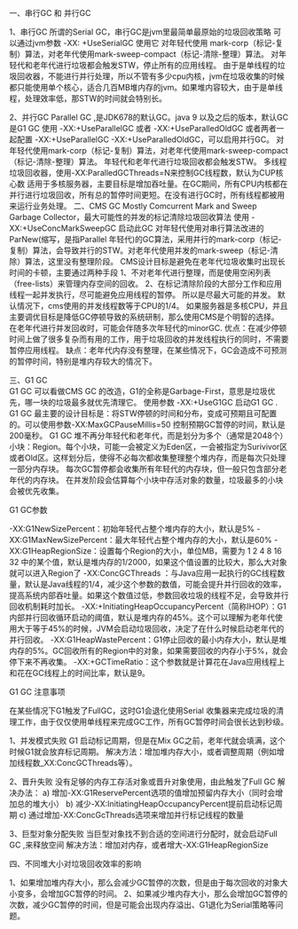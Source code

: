 
一、串行GC 和 并行GC
    
   1、串行GC
        所谓的Serial GC，串行GC是jvm里最简单最原始的垃圾回收策略
        可以通过jvm参数 -XX: +UseSerialGC 使用它
        对年轻代使用 mark-corp（标记-复制）算法，对老年代使用mark-sweep-compact（标记-清除-整理）算法。
        对年轻代和老年代进行垃圾都会触发STW，停止所有的应用线程。 
        由于是单线程的垃圾回收器，不能进行并行处理，所以不管有多少cpu内核，jvm在垃圾收集的时候都只能使用单个核心，适合几百MB堆内存的jvm。如果堆内容较大，由于是单线程，处理效率低，那STW的时间就会特别长。
   
   2、并行GC
        Parallel GC ,是JDK678的默认GC。java 9 以及之后的版本，默认GC是G1 GC
        使用 -XX:+UseParallelGC 或者 -XX:+UseParalledOldGC 或者两者一起配置   -XX:+UseParallelGC  -XX:+UseParalledOldGC，可以启用并行GC。
        对年轻代使用mark-corp（标记-复制）算法，对老年代使用mark-sweep-compact（标记-清除-整理）算法。
        年轻代和老年代进行垃圾回收都会触发STW。
        多线程垃圾回收器，使用-XX:ParalledGCThreads=N来控制GC线程数，默认为CUP核心数
        适用于多核服务器，主要目标是增加吞吐量。在GC期间，所有CPU内核都在并行进行垃圾回收，所有总的暂停时间更短。在没有进行GC时，所有线程都被用来运行业务处理。
二、CMS GC
    Mostly Comcurrent Mark and Sweep Garbage Collector，最大可能性的并发的标记清除垃圾回收算法
    使用 -XX:+UseConcMarkSweepGC 启动此GC
    对年轻代使用对串行算法改进的ParNew(缩写，是指Parallel 年轻代)的GC算法，采用并行的mark-corp（标记-复制）算法，会导致并行的STW。对老年代使用并发的mark-sweep（标记-清除）算法，这里没有整理阶段。
    CMS设计目标是避免在老年代垃圾收集时出现长时间的卡顿，主要通过两种手段
        1、不对老年代进行整理，而是使用空闲列表（free-lists）来管理内存空间的回收。
        2、在标记清除阶段的大部分工作和应用线程一起并发执行，尽可能避免应用线程的暂停。
    所以是尽最大可能的并发。
    默认情况下，cms使用的并发线程数等于CPU的1/4。
    如果服务器是多核CPU，并且主要调优目标是降低GC停顿导致的系统研制，那么使用CMS是个明智的选择。
    在老年代进行并发回收时，可能会伴随多次年轻代的minorGC.
    优点：在减少停顿时间上做了很多复杂而有用的工作，用于垃圾回收的并发线程执行的同时，不需要暂停应用线程。
    缺点：老年代内存没有整理，在某些情况下，GC会造成不可预测的暂停时间，特别是堆内存较大的情况下。
    
三、G1 GC   
    G1 GC 可以看做CMS GC 的改造，G1的全称是Garbage-First，意思是垃圾优先，哪一块的垃圾最多就优先清理它。
    使用参数 -XX:+UseG1GC 启动G1 GC .
    G1 GC 最主要的设计目标是：将STW停顿的时间和分布，变成可预期且可配置的。可以使用参数-XX:MaxGCPauseMillis=50 控制预期GC暂停的时间，默认是200毫秒。
    G1 GC 堆不再分年轻代和老年代，而是划分为多个（通常是2048个）小块：Region。每个小块，可能一会被定义为Eden区，一会被指定为Surivivor区或者Old区。这样划分后，使得不必每次都收集整理整个堆内存，而是每次只处理一部分内存块。
    每次GC暂停都会收集所有年轻代的内存块，但一般只包含部分老年代的内存块。
    在并发阶段会估算每个小块中存活对象的数量，垃圾最多的小块会被优先收集。

G1 GC参数

-XX:G1NewSizePercent：初始年轻代占整个堆内存的大小，默认是5%
-XX:G1MaxNewSizePercent：最大年轻代占整个堆内存的大小，默认是60%
-XX:G1HeapRegionSize：设置每个Region的大小，单位MB，需要为 1 2 4 8 16 32 中的某个值，默认是堆内存的1/2000，如果这个值设置的比较大，那么大对象就可以进入Region了
-XX:ConcGCThreads ：与Java应用一起执行的GC线程数量，默认是Java线程的1/4，减少这个参数的数值，可能会提升并行回收的效率，提高系统内部吞吐量。如果这个数值过低，参数回收垃圾的线程不足，会导致并行回收机制耗时加长。
-XX:+InitiatingHeapOccupancyPercent（简称IHOP）：G1内部并行回收循环启动的阈值，默认是堆内存的45%。这个可以理解为老年代使用大于等于45%的时候，JVM会启动垃圾回收，决定了在什么时候启动老年代的并行回收。
-XX:G1HeapWastePercent：G1停止回收的最小内存大小，默认是堆内存的5%。GC回收所有的Region中的对象，如果需要回收的内存小于5%，就会停下来不再收集。
-XX:+GCTimeRatio：这个参数就是计算花在Java应用线程上和花在GC线程上的时间比率，默认是9。

G1 GC 注意事项

在某些情况下G1触发了FullGC，这时G1会退化使用Serial 收集器来完成垃圾的清理工作，由于仅仅使用单线程来完成GC工作，所有GC暂停时间会很长达到秒级。

1、并发模式失败
G1 启动标记周期，但是在Mix GC之前，老年代就会填满，这个时候G1就会放弃标记周期。
解决方法：增加堆内存大小，或者调整周期（例如增加线程数_XX:ConcGCThreads等）。

2、晋升失败
没有足够的内存工存活对象或晋升对象使用，由此触发了Full GC
解决办法：
    a)  增加-XX:G1ReservePercent选项的值增加预留内存大小（同时会增加总的堆大小）
    b) 减少-XX:InitiatingHeapOccupancyPercent提前启动标记周期
    c) 通过增加-XX:ConcGcThreads选项来增加并行标记线程的数量

3、巨型对象分配失败
当巨型对象找不到合适的空间进行分配时，就会启动Full GC ,来释放空间
解决方法：增加对内存，或者增大-XX:G1HeapRegionSize


四、不同堆大小对垃圾回收效率的影响

  1、如果增加堆内存大小，那么会减少GC暂停的次数，但是由于每次回收的对象大小变多，会增加GC暂停的时间。
  2、如果减少堆内存大小，那么会增加GC暂停的次数，减少GC暂停的时间，但是可能会出现内存溢出、G1退化为Serial策略等问题。




    









        
    
